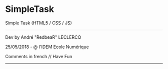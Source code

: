 # SimpleTask
Simple Task (HTML5 / CSS / JS)

---------------------------------------------

Dev by André "RedbeaR" LECLERCQ 

25/05/2018 - @ l'IDEM Ecole Numérique 

Comments in french // Have Fun 

---------------------------------------------